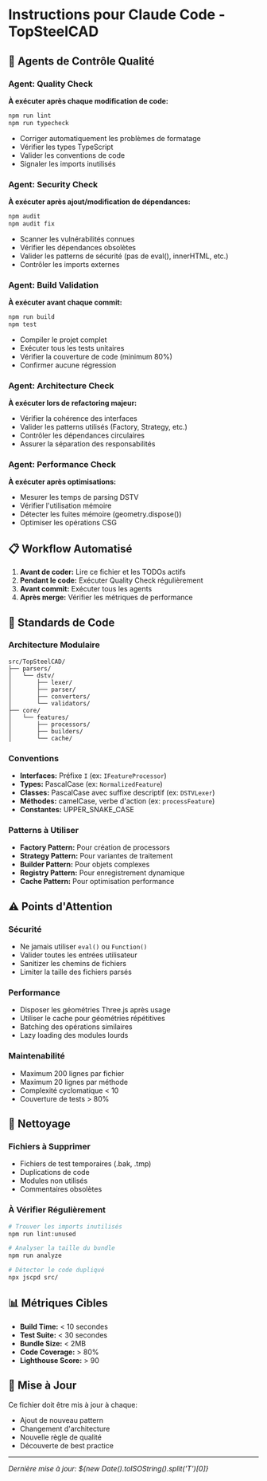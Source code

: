 # Instructions pour Claude Code - TopSteelCAD

## 🤖 Agents de Contrôle Qualité

### Agent: Quality Check
**À exécuter après chaque modification de code:**
```bash
npm run lint
npm run typecheck
```
- Corriger automatiquement les problèmes de formatage
- Vérifier les types TypeScript
- Valider les conventions de code
- Signaler les imports inutilisés

### Agent: Security Check
**À exécuter après ajout/modification de dépendances:**
```bash
npm audit
npm audit fix
```
- Scanner les vulnérabilités connues
- Vérifier les dépendances obsolètes
- Valider les patterns de sécurité (pas de eval(), innerHTML, etc.)
- Contrôler les imports externes

### Agent: Build Validation
**À exécuter avant chaque commit:**
```bash
npm run build
npm test
```
- Compiler le projet complet
- Exécuter tous les tests unitaires
- Vérifier la couverture de code (minimum 80%)
- Confirmer aucune régression

### Agent: Architecture Check
**À exécuter lors de refactoring majeur:**
- Vérifier la cohérence des interfaces
- Valider les patterns utilisés (Factory, Strategy, etc.)
- Contrôler les dépendances circulaires
- Assurer la séparation des responsabilités

### Agent: Performance Check
**À exécuter après optimisations:**
- Mesurer les temps de parsing DSTV
- Vérifier l'utilisation mémoire
- Détecter les fuites mémoire (geometry.dispose())
- Optimiser les opérations CSG

## 📋 Workflow Automatisé

1. **Avant de coder:** Lire ce fichier et les TODOs actifs
2. **Pendant le code:** Exécuter Quality Check régulièrement
3. **Avant commit:** Exécuter tous les agents
4. **Après merge:** Vérifier les métriques de performance

## 🎯 Standards de Code

### Architecture Modulaire
```
src/TopSteelCAD/
├── parsers/
│   └── dstv/
│       ├── lexer/
│       ├── parser/
│       ├── converters/
│       └── validators/
├── core/
│   └── features/
│       ├── processors/
│       ├── builders/
│       └── cache/
```

### Conventions
- **Interfaces:** Préfixe `I` (ex: `IFeatureProcessor`)
- **Types:** PascalCase (ex: `NormalizedFeature`)
- **Classes:** PascalCase avec suffixe descriptif (ex: `DSTVLexer`)
- **Méthodes:** camelCase, verbe d'action (ex: `processFeature`)
- **Constantes:** UPPER_SNAKE_CASE

### Patterns à Utiliser
- **Factory Pattern:** Pour création de processors
- **Strategy Pattern:** Pour variantes de traitement
- **Builder Pattern:** Pour objets complexes
- **Registry Pattern:** Pour enregistrement dynamique
- **Cache Pattern:** Pour optimisation performance

## ⚠️ Points d'Attention

### Sécurité
- Ne jamais utiliser `eval()` ou `Function()`
- Valider toutes les entrées utilisateur
- Sanitizer les chemins de fichiers
- Limiter la taille des fichiers parsés

### Performance
- Disposer les géométries Three.js après usage
- Utiliser le cache pour géométries répétitives
- Batching des opérations similaires
- Lazy loading des modules lourds

### Maintenabilité
- Maximum 200 lignes par fichier
- Maximum 20 lignes par méthode
- Complexité cyclomatique < 10
- Couverture de tests > 80%

## 🧹 Nettoyage

### Fichiers à Supprimer
- Fichiers de test temporaires (.bak, .tmp)
- Duplications de code
- Modules non utilisés
- Commentaires obsolètes

### À Vérifier Régulièrement
```bash
# Trouver les imports inutilisés
npm run lint:unused

# Analyser la taille du bundle
npm run analyze

# Détecter le code dupliqué
npx jscpd src/
```

## 📊 Métriques Cibles

- **Build Time:** < 10 secondes
- **Test Suite:** < 30 secondes
- **Bundle Size:** < 2MB
- **Code Coverage:** > 80%
- **Lighthouse Score:** > 90

## 🔄 Mise à Jour

Ce fichier doit être mis à jour à chaque:
- Ajout de nouveau pattern
- Changement d'architecture
- Nouvelle règle de qualité
- Découverte de best practice

---
*Dernière mise à jour: ${new Date().toISOString().split('T')[0]}*